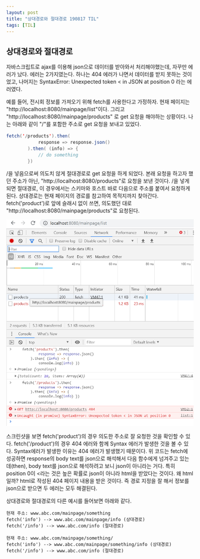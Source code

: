 ```yaml
---
layout: post
title: "상대경로와 절대경로 190817 TIL"
tags: [TIL]
---
```


## 상대경로와 절대경로 

자바스크립트로 ajax를 이용해 json으로 데이터를 받아와서 처리해야했는데, 자꾸만 에러가 났다. 
에러는 2가지였는다. 하나는 404 에러가 나면서 데이터를 받지 못하는 것이었고, 나머지는 SyntaxError: Unexpected token < in JSON at position 0 라는 에러였다.  


예를 들어, 전시회 정보를 가져오기 위해 fetch를 사용한다고 가정하자. 
현재 페이지는 "http://<span></span>localhost:8080/mainpage/list"이다.
그리고 "http://<span></span>localhost:8080/mainpage/products" 로 get 요청을 해야하는 상황이다. 
나는 아래와 같이 "/"를 포함한 주소로 get 요청을 보내고 있었다. 

```java
fetch('/products').then(
			response => response.json()
		).then( (info) => { 
            // do something 
        })
```


/을 넣음으로써 의도치 않게 절대경로로 get 요청을 하게 되었다. 본래 요청을 하고자 했던 주소가 아닌, "http://<span></span>localhost:8080/products"로 요청을 보낸 것이다. /을 넣게 되면 절대경로, 이 경우에서는 스키마와 호스트 바로 다음으로 주소를 붙여서 요청하게 된다. 상대경로는 현재 페이지의 경로를 참고하여 목적지까지 찾아간다. fetch('product')로 앞에 슬래시 없이 쓰면, 의도했던 대로 "http://<span></span>localhost:8080/mainpage/products"로 요청된다. 


![Image Alt 텍스트](/img/fetch_error_190817.jpg)


스크린샷을 보면 fetch('product')의 경우 의도한 주소로 잘 요청한 것을 확인할 수 있다. fetch('/product')의 경우 404 에러와 함께 Syntax 에러가 발생한 것을 볼 수 있다. Syntax에러가 발생한 이유는 404 에러가 발생했기 때문이다. 위 코드는 fetch에 성공하면 response의 body text를 json으로 해석해서 다음 함수에게 넘겨주고 있는데(then), body text를 json으로 해석하려고 보니 json이 아니라는 거다. 특히 position 0이 <라는 것은 높은 확률로 json이 아니라 html을 받았다는 것이다. 왜 html일까? html로 작성된 404 페이지 내용을 받은 것이다. 즉 경로 지정을 잘 해서 정보를 json으로 받으면 두 에러는 모두 해결된다.    


상대경로와 절대경로의 다른 예시를 들어보면 아래와 같다.

```
현재 주소: www.abc.com/mainpage/something
fetch('info') --> www.abc.com/mainpage/info (상대경로)
fetch('/info') --> www.abc.com/info (절대경로)

현재 주소: www.abc.com/mainpage/something/
fetch('info') --> www.abc.com/mainpage/something/info (상대경로)
fetch('/info') --> www.abc.com/info (절대경로)
```

